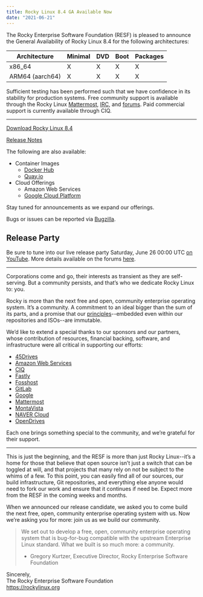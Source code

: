 ```yaml
---
title: Rocky Linux 8.4 GA Available Now
date: "2021-06-21"
---
```


The Rocky Enterprise Software Foundation (RESF) is pleased to announce the General Availability of Rocky Linux 8.4 for the following architectures:

| Architecture    | Minimal | DVD | Boot | Packages |
| --------------- | ------- | --- | ---- | -------- |
| x86_64          | X       | X   | X    | X        |
| ARM64 (aarch64) | X       | X   | X    | X        |

Sufficient testing has been performed such that we have confidence in its stability for production systems. Free community support is available through the Rocky Linux [Mattermost](https://chat.rockylinux.org), [IRC](https://libera.chat/), and [forums](https://forums.rockylinux.org). Paid commercial support is currently available through CIQ.

---

[Download Rocky Linux 8.4](https://rockylinux.org/download)

[Release Notes](https://docs.rockylinux.org/release_notes/8.4)

The following are also available:

- Container Images
  - [Docker Hub](https://hub.docker.com/r/rockylinux/rockylinux/tags)
  - [Quay.io](https://quay.io/repository/rockylinux/rockylinux?tab=tags)
- Cloud Offerings
  - Amazon Web Services
  - [Google Cloud Platform](https://cloud.google.com/compute/docs/images/os-details#rocky_linux)

Stay tuned for announcements as we expand our offerings.

Bugs or issues can be reported via [Bugzilla](https://bugs.rockylinux.org).

## Release Party

Be sure to tune into our live release party Saturday, June 26 00:00 UTC [on YouTube](https://youtu.be/zI1pi533pug). More details available on the forums [here](https://forums.rockylinux.org/t/rocky-linux-8-4-release-party).

---

Corporations come and go, their interests as transient as they are self-serving. But a community persists, and that’s who we dedicate Rocky Linux to: you.

Rocky is more than the next free and open, community enterprise operating system. It’s a community. A commitment to an ideal bigger than the sum of its parts, and a promise that our [principles](https://rockylinux.org/community-charter/)--embedded even within our repositories and ISOs--are immutable.

We’d like to extend a special thanks to our sponsors and our partners, whose contribution of resources, financial backing, software, and infrastructure were all critical in supporting our efforts:

- [45Drives](https://www.45drives.com/)
- [Amazon Web Services](https://aws.amazon.com/)
- [CIQ](https://ctrliq.com/)
- [Fastly](https://www.fastly.com/)
- [Fosshost](https://fosshost.org/)
- [GitLab](https://about.gitlab.com/)
- [Google](https://cloud.google.com/)
- [Mattermost](https://mattermost.org/)
- [MontaVista](https://www.mvista.com/)
- [NAVER Cloud](https://www.ncloud.com/)
- [OpenDrives](https://opendrives.com/)

Each one brings something special to the community, and we’re grateful for their support.

---

This is just the beginning, and the RESF is more than just Rocky Linux--it’s a home for those that believe that open source isn’t just a switch that can be toggled at will, and that projects that many rely on not be subject to the whims of a few. To this point, you can easily find all of our sources, our build infrastructure, Git repositories, and everything else anyone would need to fork our work and ensure that it continues if need be. Expect more from the RESF in the coming weeks and months.

When we announced our release candidate, we asked you to come build the next free, open, community enterprise operating system with us. Now we’re asking you for more: join us as we build our community.

> We set out to develop a free, open, community enterprise operating system that is bug-for-bug compatible with the upstream Enterprise Linux standard. What we built is so much more: a community.
>
> - Gregory Kurtzer, Executive Director, Rocky Enterprise Software Foundation

<span class="mb-2">
  Sincerely,<br/>
  The Rocky Enterprise Software Foundation<br/>
  <a href="https://rockylinux.org">https://rockylinux.org</a>
</span>
